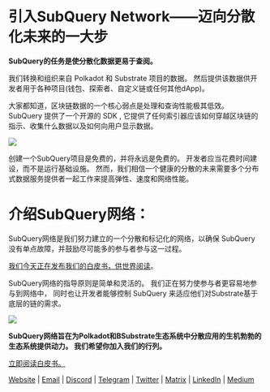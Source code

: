 # 引入SubQuery Network——迈向分散化未来的一大步

**SubQuery的任务是使分散化数据更易于查阅。**

我们转换和组织来自 Polkadot 和 Substrate 项目的数据。 然后提供该数据供开发者用于各种项目(钱包、探索者、自定义链或任何其他dApp)。

大家都知道，区块链数据的一个核心弱点是处理和查询性能极其低效。 SubQuery 提供了一个开源的 SDK , 它提供了任何索引器应该如何穿越区块链的指示、收集什么数据以及如何向用户显示数据。

![](https://miro.medium.com/max/700/1*0l37MKpDk2ahHsqDUBxbjw.png)

创建一个SubQuery项目是免费的，并将永远是免费的。 开发者应当花费时间建设，而不是运行基础设施。 然而，我们相信一个健康的分散的未来需要多个分布式数据服务提供者一起工作来提高弹性、速度和网络性能。

# 介绍SubQuery网络：

SubQuery网络是我们努力建立的一个分散和标记化的网络，以确保 SubQuery 没有单点故障，并鼓励尽可能多的参与者参与这一过程。

[我们今天正在发布我们的白皮书，供世界阅读](https://static.subquery.network/whitepaper.pdf)。

SubQuery网络的指导原则是简单和灵活的。 我们正在努力使参与者更容易地参与到网络中， 同时也让开发者能够控制 SubQuery 来适应他们对Substrate基于底层的链的需求。

![](https://miro.medium.com/max/700/1*5E_eIJBTvHI7W24ib_Syvw.png)

**SubQuery网络旨在为Polkadot和BSubstrate生态系统中分散应用的生机勃勃的生态系统提供动力。 我们希望你加入我们的行列。**

[立即阅读白皮书。](https://static.subquery.network/whitepaper.pdf)

[Website](https://subquery.network/) | [Email](mailto:hello@subquery.network) | [Discord](https://discord.com/invite/78zg8aBSMG) | [Telegram](https://t.me/subquerynetwork) | [Twitter](https://twitter.com/subquerynetwork) | [Matrix](https://matrix.to/#/#subquery:matrix.org) | [LinkedIn](https://www.linkedin.com/company/subquery) | [Medium](https://subquery.medium.com/)